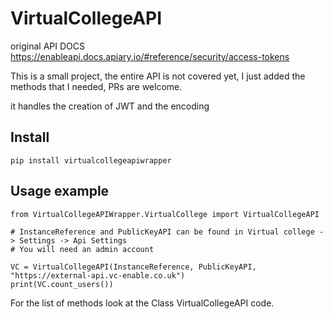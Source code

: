 # VirtualCollegeAPI

original API DOCS  https://enableapi.docs.apiary.io/#reference/security/access-tokens

This is a small project, the entire API is not covered yet, 
I just added the methods that I needed, PRs are welcome.

it handles the creation of JWT and the encoding


## Install
`pip install virtualcollegeapiwrapper`

## Usage example
```
from VirtualCollegeAPIWrapper.VirtualCollege import VirtualCollegeAPI

# InstanceReference and PublicKeyAPI can be found in Virtual college -> Settings -> Api Settings
# You will need an admin account

VC = VirtualCollegeAPI(InstanceReference, PublicKeyAPI, "https://external-api.vc-enable.co.uk")
print(VC.count_users())
```

For the list of methods look at the Class VirtualCollegeAPI code.